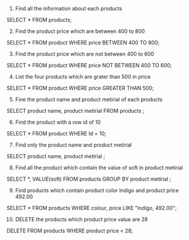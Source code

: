 1. Find all the information about each products

SELECT *
FROM products;

2. Find the product price which are between 400 to 800

SELECT *
FROM product 
WHERE price BETWEEN 400 TO 800;

3. Find the product price which are not between 400 to 600

SELECT *
FROM product 
WHERE price NOT BETWEEN 400 TO 600;


4. List the four products which are grater than 500 in price

SELECT *
FROM product 
WHERE price GREATER THAN 500;


5. Fine the product name and product metirial of each products

SELECT product name, product metirial 
FROM products ;

6. Find the product with a row id of 10

SELECT *
FROM product 
WHERE Id = 10;


7. Find only the product name and product metirial

SELECT product name, product metirial ;


8. Find all the product which contain the value of soft in product metirial

SELECT *, VALUE(soft)
FROM products 
GROUP BY product metirial ;


9. Find products which contain product color Indigo and product price 492.00

SELECT *
FROM products
WHERE colour, price LIKE "Indigo, 492.00";

10. DELETE the products which product price value are 28

DELETE FROM products 
WHERE product price < 28;